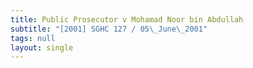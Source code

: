 ```yaml
---
title: Public Prosecutor v Mohamad Noor bin Abdullah
subtitle: "[2001] SGHC 127 / 05\_June\_2001"
tags: null
layout: single
---
```


